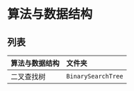 # 算法与数据结构

## 列表

|算法与数据结构 |文件夹             |
|:--------------|:------------------|
|二叉查找树     |`BinarySearchTree` |
